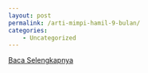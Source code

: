 ```yaml
---
layout: post
permalink: /arti-mimpi-hamil-9-bulan/
categories:
    - Uncategorized
---
```


[Baca Selengkapnya](/02)